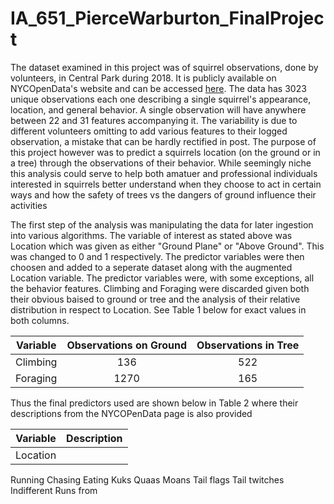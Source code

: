 # IA_651_PierceWarburton_FinalProject

The dataset examined in this project was of squirrel observations, done by volunteers, in Central Park during 2018. It is publicly available on NYCOpenData's website and can be accessed [here](https://data.cityofnewyork.us/Environment/2018-Central-Park-Squirrel-Census-Squirrel-Data/vfnx-vebw/about_data).
The data has 3023 unique observations each one describing a single squirrel's appearance, location, and general behavior. A single observation will have anywhere between 22 and 31 features accompanying it. The variability is due to different volunteers omitting to add various features to their logged observation, a mistake that can be hardly rectified in post. The purpose of this project however was to predict a squirrels location (on the ground or in a tree) through the observations of their behavior. While seemingly niche this analysis could serve to help both amatuer and professional individuals interested in squirrels better understand when they choose to act in certain ways and how the safety of trees vs the dangers of ground influence their activities 

The first step of the analysis was manipulating the data for later ingestion into various algorithms. The variable of interest as stated above was Location which was given as either "Ground Plane" or "Above Ground". This was changed to 0 and 1 respectively. The predictor variables were then choosen and added to a seperate dataset along with the augmented Location variable. The predictor variables were, with some exceptions, all the behavior features. Climbing and Foraging were discarded given both their obvious baised to ground or tree and the analysis of their relative distribution in respect to Location. See Table 1 below for exact values in both columns. 

Variable | Observations on Ground | Observations in Tree
--- | :---: | :---:
Climbing | 136 | 522
Foraging | 1270 | 165

Thus the final predictors used are shown below in Table 2 where their descriptions from the NYCOPenData page is also provided

Variable | Description
:---: | ---
Location | 
Running
Chasing
Eating
Kuks
Quaas
Moans
Tail flags
Tail twitches
Indifferent
Runs from

